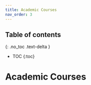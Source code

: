 ```yaml
---
title: Academic Courses
nav_order: 3
---
```

## Table of contents
{: .no_toc .text-delta } 
* TOC
{:toc}

# Academic Courses